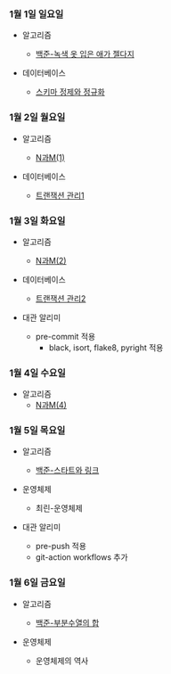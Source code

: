 ### 1월 1일 일요일

- 알고리즘
  - [백준-녹색 옷 입은 애가 젤다지](https://github.com/sc303030/algorithm_practice/blob/master/6.BFS/%5B%EB%B0%B1%EC%A4%80%5D%204485%EB%B2%88%20%EB%85%B9%EC%83%89%20%EC%98%B7%20%EC%9E%85%EC%9D%80%20%EC%95%A0%EA%B0%80%20%EC%A0%A4%EB%8B%A4%EC%A7%80%20%ED%8C%8C%EC%9D%B4%EC%8D%AC.md)

- 데이터베이스
  - [스키마 정제와 정규화](https://github.com/sc303030/TIL/blob/master/KOCW/%EB%8D%B0%EC%9D%B4%ED%84%B0%EB%B2%A0%EC%9D%B4%EC%8A%A4/%EC%8A%A4%ED%82%A4%EB%A7%88%20%EC%A0%95%EC%A0%9C%EC%99%80%20%EC%A0%95%EA%B7%9C%ED%99%94.md)

### 1월 2일 월요일

- 알고리즘
  - [N과M(1)](https://github.com/sc303030/algorithm_practice/blob/master/23.%EB%B0%B1%ED%8A%B8%EB%9E%99%ED%82%B9/%5B%EB%B0%B1%EC%A4%80%5D%2015649%EB%B2%88%20N%EA%B3%BC%20M%20(1)%20%ED%8C%8C%EC%9D%B4%EC%8D%AC.md)

- 데이터베이스
  - [트랜잭션 관리1](https://github.com/sc303030/TIL/blob/master/KOCW/%EB%8D%B0%EC%9D%B4%ED%84%B0%EB%B2%A0%EC%9D%B4%EC%8A%A4/%ED%8A%B8%EB%9E%9C%EC%9E%AD%EC%85%98%20%EA%B4%80%EB%A6%AC1.md)

### 1월 3일 화요일

- 알고리즘
  - [N과M(2)](https://github.com/sc303030/algorithm_practice/blob/master/23.%EB%B0%B1%ED%8A%B8%EB%9E%99%ED%82%B9/%5B%EB%B0%B1%EC%A4%80%5D%2015650%EB%B2%88%20N%EA%B3%BC%20M(2)%20%ED%8C%8C%EC%9D%B4%EC%8D%AC.md)

- 데이터베이스
  - [트랜잭션 관리2](https://github.com/sc303030/TIL/blob/master/KOCW/%EB%8D%B0%EC%9D%B4%ED%84%B0%EB%B2%A0%EC%9D%B4%EC%8A%A4/%ED%8A%B8%EB%9E%9C%EC%9E%AD%EC%85%98%20%EA%B4%80%EB%A6%AC2.md)

- 대관 알리미
  - pre-commit 적용
    - black, isort, flake8, pyright 적용

### 1월 4일 수요일

- 알고리즘
  - [N과M(4)](https://github.com/sc303030/algorithm_practice/blob/master/23.%EB%B0%B1%ED%8A%B8%EB%9E%99%ED%82%B9/%5B%EB%B0%B1%EC%A4%80%5D%2015652%EB%B2%88%20N%EA%B3%BC%20M(4)%20%ED%8C%8C%EC%9D%B4%EC%8D%AC.md)

### 1월 5일 목요일

- 알고리즘
  - [백준-스타트와 링크](https://github.com/sc303030/algorithm_practice/blob/master/23.%EB%B0%B1%ED%8A%B8%EB%9E%99%ED%82%B9/%5B%EB%B0%B1%EC%A4%80%5D%2014889%EB%B2%88%20%EC%8A%A4%ED%83%80%ED%8A%B8%EC%99%80%20%EB%A7%81%ED%81%AC%20%ED%8C%8C%EC%9D%B4%EC%8D%AC.md)

- 운영체제
  - 최린-운영체제

- 대관 알리미
  - pre-push 적용
  - git-action workflows 추가

### 1월 6일 금요일

- 알고리즘
  - [백준-부분수열의 합](https://github.com/sc303030/algorithm_practice/blob/master/23.%EB%B0%B1%ED%8A%B8%EB%9E%99%ED%82%B9/%5B%EB%B0%B1%EC%A4%80%5D%201182%EB%B2%88%20%EB%B6%80%EB%B6%84%EC%88%98%EC%97%B4%EC%9D%98%20%ED%95%A9%20%ED%8C%8C%EC%9D%B4%EC%8D%AC.md)

- 운영체제
  - 운영체제의 역사